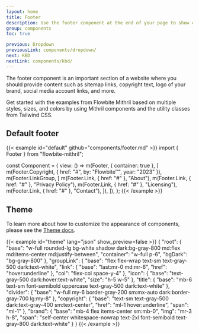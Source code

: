 ```yaml
---
layout: home
title: Footer
description: Use the footer component at the end of your page to show content such as sitemap links, brand logo, social icons and more using Mithril and Tailwind CSS
group: components
toc: true

previous: Dropdown
previousLink: components/dropdown/
next: KBD
nextLink: components/kbd/
---
```


The footer component is an important section of a website where you should provide content such as sitemap links, copyright text, logo of your brand, social media account links, and more.

Get started with the examples from Flowbite Mithril based on multiple styles, sizes, and colors by using Mithril components and the utility classes from Tailwind CSS.

## Default footer

{{< example id="default" github="components/footer.md" >}}
import { Footer } from "flowbite-mithril";

const Component = {
  view: () =>
    m(Footer, { container: true }, [
      m(Footer.Copyright, { href: "#", by: "Flowbite™", year: "2023" }),
      m(Footer.LinkGroup, [
        m(Footer.Link, { href: "#" }, "About"),
        m(Footer.Link, { href: "#" }, "Privacy Policy"),
        m(Footer.Link, { href: "#" }, "Licensing"),
        m(Footer.Link, { href: "#" }, "Contact"),
      ]),
    ]),
};
{{< /example >}}

## Theme

To learn more about how to customize the appearance of components, please see the [Theme docs](https://patopesto.github.io/flowbite-mithril/customize/theme/).

{{< example id="theme" lang="json" show_preview=false >}}
{
  "root": {
    "base": "w-full rounded-lg bg-white shadow dark:bg-gray-800 md:flex md:items-center md:justify-between",
    "container": "w-full p-6",
    "bgDark": "bg-gray-800"
  },
  "groupLink": {
    "base": "flex flex-wrap text-sm text-gray-500 dark:text-white",
    "link": {
      "base": "last:mr-0 md:mr-6",
      "href": "hover:underline"
    },
    "col": "flex-col space-y-4"
  },
  "icon": {
    "base": "text-gray-500 dark:hover:text-white",
    "size": "h-5 w-5"
  },
  "title": {
    "base": "mb-6 text-sm font-semibold uppercase text-gray-500 dark:text-white"
  },
  "divider": {
    "base": "w-full my-6 border-gray-200 sm:mx-auto dark:border-gray-700 lg:my-8"
  },
  "copyright": {
    "base": "text-sm text-gray-500 dark:text-gray-400 sm:text-center",
    "href": "ml-1 hover:underline",
    "span": "ml-1"
  },
  "brand": {
    "base": "mb-4 flex items-center sm:mb-0",
    "img": "mr-3 h-8",
    "span": "self-center whitespace-nowrap text-2xl font-semibold text-gray-800 dark:text-white"
  }
}
{{< /example >}}
